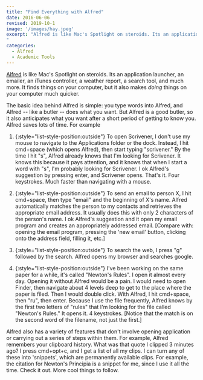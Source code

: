 ```yaml
---
title: "Find Everything with Alfred"
date: 2016-06-06 
revised: 2019-10-1
image: '/images/hay.jpeg'
excerpt: "Alfred is like Mac's Spotlight on steroids. Its an application launcher, an emailer, an iTunes controller, a weather report, a search tool, and much more. It finds things on your computer, but it also makes *doing* things on your computer much quicker.
"
categories:
  - Alfred
  - Academic Tools
---
```


[Alfred](https://www.alfredapp.com/) is like Mac's Spotlight on steroids. Its an application launcher, an emailer, an iTunes controller, a weather report, a search tool, and much more. It finds things on your computer, but it also makes *doing* things on your computer much quicker.

The basic idea behind Alfred is simple: you type words into Alfred, and Alfred -- like a butler -- does what you want. But Alfred is a good butler, so it also anticipates what you want after a short period of getting to know you. Alfred saves lots of time. For example

1. {:style="list-style-position:outside"} To open Scrivener, I don't use my mouse to navigate to the Applications folder or the dock. Instead, I hit cmd+space (which opens Alfred), then start typing "scrivener." By the time I hit "s", Alfred already knows that I'm looking for Scrivener. It knows this because it pays attention, and it knows that when I start a word with "s", I'm probably looking for Scrivener. I ok Alfred's suggestion by pressing enter, and Scrivener opens. That's it. Four keystrokes. Much faster than navigating with a mouse.

2. {:style="list-style-position:outside"} To send an email to person X, I hit cmd+space, then type "email" and the beginning of X's name. Alfred automatically matches the person to my contacts and retrieves the appropriate email address. It usually does this with only 2 characters of the person's name. I ok Alfred's suggestion and it open my email program and creates an appropriately addressed email. [Compare with: opening the email program, pressing the 'new email' button, clicking onto the address field, filling it, etc.]

3. {:style="list-style-position:outside"} To search the web, I press "g" followed by the search. Alfred opens my browser and searches google. 

4. {:style="list-style-position:outside"} I've been working on the same paper for a while, it's called "Newton's Rules". I open it almost every day. Opening it without Alfred would be a pain. I would need to open Finder, then navigate about 4 levels deep to get to the place where the paper is filed. Then I would double click. With Alfred, I hit cmd+space, then "ru", then enter. Because I use the file frequently, Alfred knows by the first two letters of "rules" that I'm looking for the file called "Newton's Rules." It opens it. 4 keystrokes. [Notice that the match is on the second word of the filename, not just the first.]

Alfred also has a variety of features that don't involve opening application or carrying out a series of steps within them. For example, Alfred remembers your clipboard history. What was that quote I clipped 3 minutes ago? I press cmd+opt+c, and I get a list of all my clips. I can turn any of these into 'snippets', which are permanently available clips. For example, the citation for Newton's Principia is a snippet for me, since I use it all the time. Check it out. More cool things to follow.
